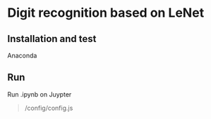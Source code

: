 # Digit recognition based on LeNet
## Installation and test
Anaconda <br>
## Run
Run .ipynb on Juypter
> /config/config.js
